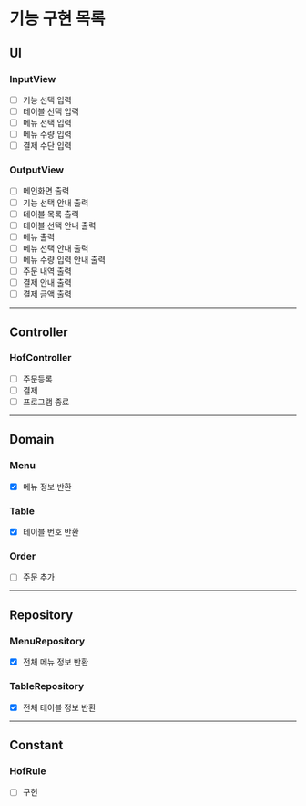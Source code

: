 # 기능 구현 목록

## UI
### InputView
- [ ] 기능 선택 입력
- [ ] 테이블 선택 입력
- [ ] 메뉴 선택 입력
- [ ] 메뉴 수량 입력
- [ ] 결제 수단 입력

### OutputView
- [ ] 메인화면 출력
- [ ] 기능 선택 안내 출력
- [ ] 테이블 목록 출력
- [ ] 테이블 선택 안내 출력
- [ ] 메뉴 출력
- [ ] 메뉴 선택 안내 출력
- [ ] 메뉴 수량 입력 안내 출력
- [ ] 주문 내역 출력
- [ ] 결제 안내 출력
- [ ] 결제 금액 출력
---

## Controller
### HofController
- [ ] 주문등록
- [ ] 결제
- [ ] 프로그램 종료
---

## Domain
### Menu
- [x] 메뉴 정보 반환

### Table
- [x] 테이블 번호 반환

### Order
- [ ] 주문 추가
---

## Repository
### MenuRepository
- [x] 전체 메뉴 정보 반환

### TableRepository
- [x] 전체 테이블 정보 반환
---

## Constant
### HofRule
- [ ] 구현
